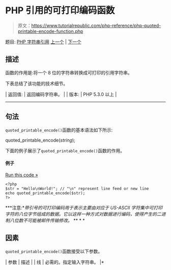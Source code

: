 # PHP 引用的可打印编码函数

> 原文：<https://www.tutorialrepublic.com/php-reference/php-quoted-printable-encode-function.php>

题目: [PHP 字符串引用](php-string-functions.php) [上一个](php-quoted-printable-decode-function.php) | [下一个](php-quotemeta-function.php)

## 描述

函数的作用是:将一个 8 位的字符串转换成可打印的引用字符串。

下表总结了该功能的技术细节。

| 返回值: | 返回编码字符串。 |
| 版本: | PHP 5.3.0 以上 |

* * *

## 句法

`quoted_printable_encode()`函数的基本语法如下所示:

quoted_printable_encode(*string*);

下面的例子展示了`quoted_printable_encode()`函数的作用。

#### 例子

[Run this code »](../codelab.php?topic=php&file=convert-a-8-bit-string-to-a-quoted-printable-string "Run this code to view the output")

```
<?php
$str = "Hello\nWorld!"; // "\n" represent line feed or new line
echo quoted_printable_encode($str);
?>
```

 ***注意:**带引号的可打印编码用于表示主要由对应于 US-ASCII 字符集中可打印字符的八位字节组成的数据。它以这样一种方式对数据进行编码，使得产生的二进制八位数不可能被邮件传输修改。*  ** * *

## 因素

`quoted_printable_encode()`函数接受以下参数。

| 参数 | 描述 |
| 线 | 必需的。指定输入字符串。 |*